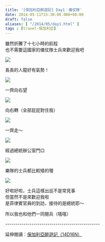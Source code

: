 ```yaml
---
title: '[保加利亞醉遊記] Day1：儀仗隊'
date: 2014-05-11T15:30:00.000+08:00
draft: false
aliases: [ "/2014/05/day1.html" ]
tags : [travel-保加利亞]
---
```


雖然折騰了十七小時的航程  
也不需要這國家的儀仗隊士兵來歡迎我吧  

![](/images/bulgaria1a1.jpg)

長長的人龍好有氣勢！  

![](/images/bulgaria1a2.jpg)

一齊向右望  

![](/images/bulgaria1a3.jpg)

向右轉（全部屁屁對住我）  

![](/images/bulgaria1a4.jpg)

一齊走～  

![](/images/bulgaria1a5.jpg)

經過總統辦公室門口  

![](/images/bulgaria1a6.jpg)

樂隊的士兵都比較矮的喔  

![](/images/bulgaria1a7.jpg)

好啦好啦，士兵這樣出巡不是常見事  
但當然不是來歡迎我啦  
是菲律賓官員的到訪，接待的是總統耶～  
  
所以我也和他們一同閱兵（嘻嘻）  
  
\-----------------------------------------------  
  
延伸閱讀：[保加利亞醉遊記（14D16N）](https://hidie.net/bulgaria14d16n/)
